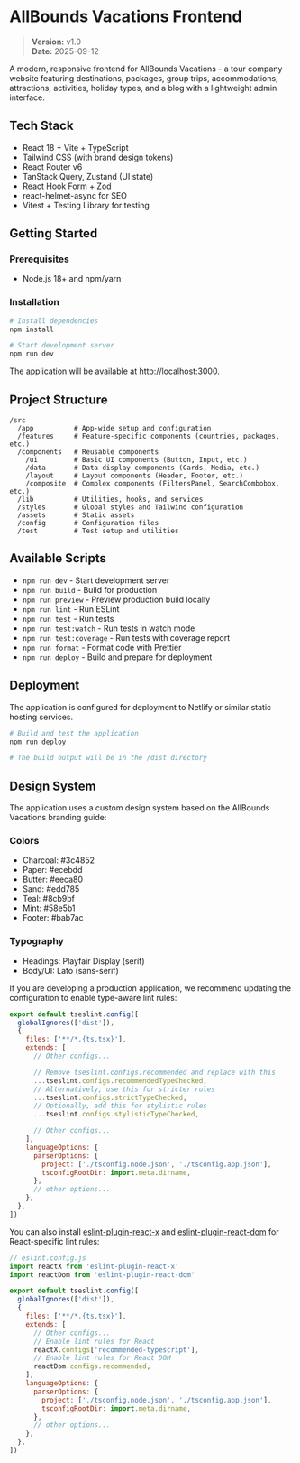 # AllBounds Vacations Frontend

> **Version:** v1.0  
> **Date:** 2025-09-12  

A modern, responsive frontend for AllBounds Vacations - a tour company website featuring destinations, packages, group trips, accommodations, attractions, activities, holiday types, and a blog with a lightweight admin interface.

## Tech Stack

- React 18 + Vite + TypeScript
- Tailwind CSS (with brand design tokens)
- React Router v6
- TanStack Query, Zustand (UI state)
- React Hook Form + Zod
- react-helmet-async for SEO
- Vitest + Testing Library for testing

## Getting Started

### Prerequisites

- Node.js 18+ and npm/yarn

### Installation

```bash
# Install dependencies
npm install

# Start development server
npm run dev
```

The application will be available at http://localhost:3000.

## Project Structure

```
/src
  /app          # App-wide setup and configuration
  /features     # Feature-specific components (countries, packages, etc.)
  /components   # Reusable components
    /ui         # Basic UI components (Button, Input, etc.)
    /data       # Data display components (Cards, Media, etc.)
    /layout     # Layout components (Header, Footer, etc.)
    /composite  # Complex components (FiltersPanel, SearchCombobox, etc.)
  /lib          # Utilities, hooks, and services
  /styles       # Global styles and Tailwind configuration
  /assets       # Static assets
  /config       # Configuration files
  /test         # Test setup and utilities
```

## Available Scripts

- `npm run dev` - Start development server
- `npm run build` - Build for production
- `npm run preview` - Preview production build locally
- `npm run lint` - Run ESLint
- `npm run test` - Run tests
- `npm run test:watch` - Run tests in watch mode
- `npm run test:coverage` - Run tests with coverage report
- `npm run format` - Format code with Prettier
- `npm run deploy` - Build and prepare for deployment

## Deployment

The application is configured for deployment to Netlify or similar static hosting services.

```bash
# Build and test the application
npm run deploy

# The build output will be in the /dist directory
```

## Design System

The application uses a custom design system based on the AllBounds Vacations branding guide:

### Colors
- Charcoal: #3c4852  
- Paper: #ecebdd  
- Butter: #eeca80  
- Sand: #edd785  
- Teal: #8cb9bf  
- Mint: #58e5b1  
- Footer: #bab7ac  

### Typography
- Headings: Playfair Display (serif)  
- Body/UI: Lato (sans-serif)

If you are developing a production application, we recommend updating the configuration to enable type-aware lint rules:

```js
export default tseslint.config([
  globalIgnores(['dist']),
  {
    files: ['**/*.{ts,tsx}'],
    extends: [
      // Other configs...

      // Remove tseslint.configs.recommended and replace with this
      ...tseslint.configs.recommendedTypeChecked,
      // Alternatively, use this for stricter rules
      ...tseslint.configs.strictTypeChecked,
      // Optionally, add this for stylistic rules
      ...tseslint.configs.stylisticTypeChecked,

      // Other configs...
    ],
    languageOptions: {
      parserOptions: {
        project: ['./tsconfig.node.json', './tsconfig.app.json'],
        tsconfigRootDir: import.meta.dirname,
      },
      // other options...
    },
  },
])
```

You can also install [eslint-plugin-react-x](https://github.com/Rel1cx/eslint-react/tree/main/packages/plugins/eslint-plugin-react-x) and [eslint-plugin-react-dom](https://github.com/Rel1cx/eslint-react/tree/main/packages/plugins/eslint-plugin-react-dom) for React-specific lint rules:

```js
// eslint.config.js
import reactX from 'eslint-plugin-react-x'
import reactDom from 'eslint-plugin-react-dom'

export default tseslint.config([
  globalIgnores(['dist']),
  {
    files: ['**/*.{ts,tsx}'],
    extends: [
      // Other configs...
      // Enable lint rules for React
      reactX.configs['recommended-typescript'],
      // Enable lint rules for React DOM
      reactDom.configs.recommended,
    ],
    languageOptions: {
      parserOptions: {
        project: ['./tsconfig.node.json', './tsconfig.app.json'],
        tsconfigRootDir: import.meta.dirname,
      },
      // other options...
    },
  },
])
```
